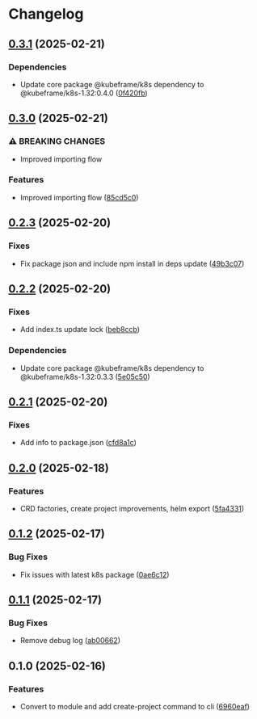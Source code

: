 # Changelog

## [0.3.1](https://github.com/kubeframe/kubeframe/compare/core-v0.3.0...core-v0.3.1) (2025-02-21)


### Dependencies

* Update core package @kubeframe/k8s dependency to @kubeframe/k8s-1.32:0.4.0 ([0f420fb](https://github.com/kubeframe/kubeframe/commit/0f420fb52e2b1fb895f8c8b5b141dbfc28b0ff04))

## [0.3.0](https://github.com/kubeframe/kubeframe/compare/core-v0.2.3...core-v0.3.0) (2025-02-21)


### ⚠ BREAKING CHANGES

* Improved importing flow

### Features

* Improved importing flow ([85cd5c0](https://github.com/kubeframe/kubeframe/commit/85cd5c03e007f58fe11018436043ad5064d0b515))

## [0.2.3](https://github.com/kubeframe/kubeframe/compare/core-v0.2.2...core-v0.2.3) (2025-02-20)


### Fixes

* Fix package json and include npm install in deps update ([49b3c07](https://github.com/kubeframe/kubeframe/commit/49b3c07cd908f28fe63e61a8da94fb300bf3d32e))

## [0.2.2](https://github.com/kubeframe/kubeframe/compare/core-v0.2.1...core-v0.2.2) (2025-02-20)


### Fixes

* Add index.ts update lock ([beb8ccb](https://github.com/kubeframe/kubeframe/commit/beb8ccbbc4b7df03e57e03da1c9caab7d96d8fa4))


### Dependencies

* Update core package @kubeframe/k8s dependency to @kubeframe/k8s-1.32:0.3.3 ([5e05c50](https://github.com/kubeframe/kubeframe/commit/5e05c50e0ea9cf09c7abab0bf1224af4092ec422))

## [0.2.1](https://github.com/kubeframe/kubeframe/compare/core-v0.2.0...core-v0.2.1) (2025-02-20)


### Fixes

* Add info to package.json ([cfd8a1c](https://github.com/kubeframe/kubeframe/commit/cfd8a1ce08242609e5d750ed4db21c1e8d47d7e6))

## [0.2.0](https://github.com/kubeframe/kubeframe/compare/core-v0.1.2...core-v0.2.0) (2025-02-18)


### Features

* CRD factories, create project improvements, helm export ([5fa4331](https://github.com/kubeframe/kubeframe/commit/5fa433106b7419f78633bfa9e59e9d03598e254e))

## [0.1.2](https://github.com/kubeframe/kubeframe/compare/core-v0.1.1...core-v0.1.2) (2025-02-17)


### Bug Fixes

* Fix issues with latest k8s package ([0ae6c12](https://github.com/kubeframe/kubeframe/commit/0ae6c129083d41c52f2e425b330111f9aa4e2b04))

## [0.1.1](https://github.com/kubeframe/kubeframe/compare/core-v0.1.0...core-v0.1.1) (2025-02-17)


### Bug Fixes

* Remove debug log ([ab00662](https://github.com/kubeframe/kubeframe/commit/ab00662bbc194c470a158361d1594f14126662df))

## 0.1.0 (2025-02-16)


### Features

* Convert to module and add create-project command to cli ([6960eaf](https://github.com/kubeframe/kubeframe/commit/6960eaf0b3383077338e2d11ef039d2f3793cae9))
